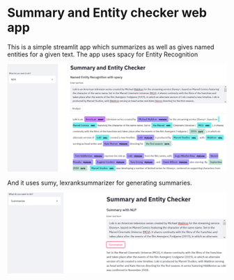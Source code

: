  # Summary and Entity checker web app

This is a simple streamlit app which summarizes  as well as gives named entities for a given text.
The app uses spacy for Entity Recognition


![](images/ner.PNG)

And it uses sumy, lexranksummarizer for generating summaries.

![](images/summarize.PNG)
